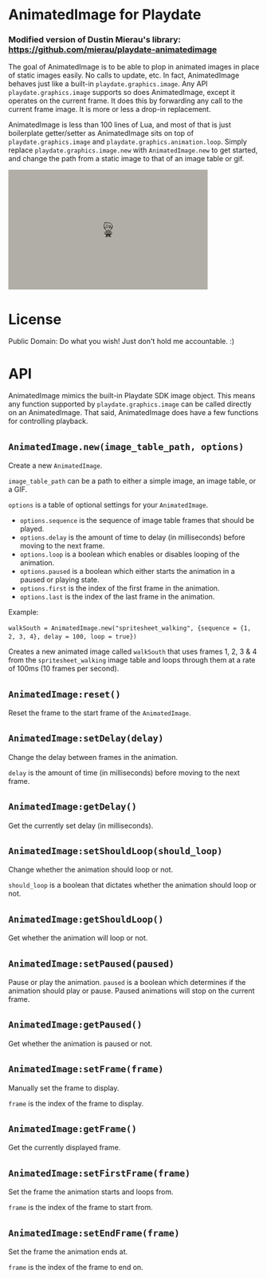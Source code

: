 # AnimatedImage for Playdate

### Modified version of Dustin Mierau's library: https://github.com/mierau/playdate-animatedimage

The goal of AnimatedImage is to be able to plop in animated images in place of static images easily. No calls to update, etc. In fact, AnimatedImage behaves just like a built-in `playdate.graphics.image`. Any API `playdate.graphics.image` supports so does AnimatedImage, except it operates on the current frame. It does this by forwarding any call to the current frame image. It is more or less a drop-in replacement.

AnimatedImage is less than 100 lines of Lua, and most of that is just boilerplate getter/setter as AnimatedImage sits on top of `playdate.graphics.image` and `playdate.graphics.animation.loop`. Simply replace `playdate.graphics.image.new` with `AnimatedImage.new` to get started, and change the path from a static image to that of an image table or gif.

![Example Animation](/Demo.gif?raw=true "Example Animation")

# License

Public Domain: Do what you wish! Just don't hold me accountable. :)

# API

AnimatedImage mimics the built-in Playdate SDK image object. This means any function supported by `playdate.graphics.image` can be called directly on an AnimatedImage. That said, AnimatedImage does have a few functions for controlling playback.

## `AnimatedImage.new(image_table_path, options)`
Create a new `AnimatedImage`.

`image_table_path` can be a path to either a simple image, an image table, or a GIF.

`options` is a table of optional settings for your `AnimatedImage`.
* `options.sequence` is the sequence of image table frames that should be played.
* `options.delay` is the amount of time to delay (in milliseconds) before moving to the next frame.
* `options.loop` is a boolean which enables or disables looping of the animation.
* `options.paused` is a boolean which either starts the animation in a paused or playing state.
* `options.first` is the index of the first frame in the animation.
* `options.last` is the index of the last frame in the animation.

Example:

```walkSouth = AnimatedImage.new("spritesheet_walking", {sequence = {1, 2, 3, 4}, delay = 100, loop = true})```

Creates a new animated image called `walkSouth` that uses frames 1, 2, 3 & 4 from the `spritesheet_walking` image table and loops through them at a rate of 100ms (10 frames per second).


## `AnimatedImage:reset()`
Reset the frame to the start frame of the `AnimatedImage`.

## `AnimatedImage:setDelay(delay)`
Change the delay between frames in the animation.

`delay` is the amount of time (in milliseconds) before moving to the next frame.

## `AnimatedImage:getDelay()`
Get the currently set delay (in milliseconds).

## `AnimatedImage:setShouldLoop(should_loop)`
Change whether the animation should loop or not.

`should_loop` is a boolean that dictates whether the animation should loop or not.

## `AnimatedImage:getShouldLoop()`
Get whether the animation will loop or not.

## `AnimatedImage:setPaused(paused)`
Pause or play the animation.
`paused` is a boolean which determines if the animation should play or pause. Paused animations will stop on the current frame.

## `AnimatedImage:getPaused()`
Get whether the animation is paused or not.

## `AnimatedImage:setFrame(frame)`
Manually set the frame to display.

`frame` is the index of the frame to display.

## `AnimatedImage:getFrame()`
Get the currently displayed frame.

## `AnimatedImage:setFirstFrame(frame)`
Set the frame the animation starts and loops from.

`frame` is the index of the frame to start from.

## `AnimatedImage:setEndFrame(frame)`
Set the frame the animation ends at.

`frame` is the index of the frame to end on.

